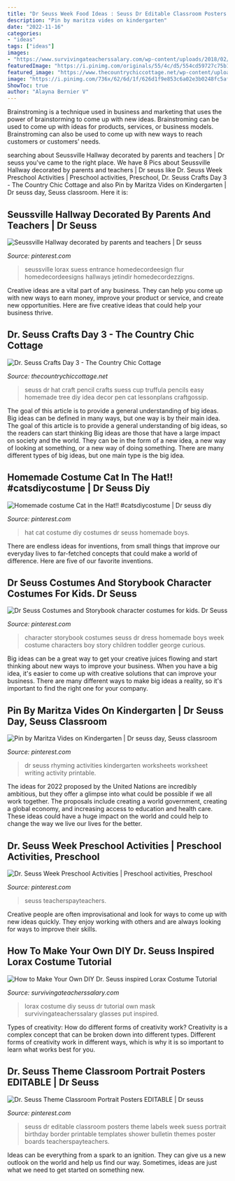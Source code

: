 ```yaml
---
title: "Dr Seuss Week Food Ideas : Seuss Dr Editable Classroom Posters Theme Labels Week Suess Portrait Birthday Border Printable Templates Shower Bulletin Themes Poster Boards Teacherspayteachers"
description: "Pin by maritza vides on kindergarten"
date: "2022-11-16"
categories:
- "ideas"
tags: ["ideas"]
images:
- "https://www.survivingateacherssalary.com/wp-content/uploads/2018/02/DSC_0845.jpg"
featuredImage: "https://i.pinimg.com/originals/55/4c/d5/554cd59727c75b11733ba27c1c779599.jpg"
featured_image: "https://www.thecountrychiccottage.net/wp-content/uploads/2014/02/day-3-seuss-features.jpg"
image: "https://i.pinimg.com/736x/62/6d/1f/626d1f9e853c6a02e3b0248fc5afdca5.jpg"
ShowToc: true
author: "Alayna Bernier V"
---
```



Brainstroming is a technique used in business and marketing that uses the power of brainstorming to come up with new ideas. Brainstroming can be used to come up with ideas for products, services, or business models. Brainstroming can also be used to come up with new ways to reach customers or customers’ needs.

	

		
searching about Seussville Hallway decorated by parents and teachers | Dr seuss you've came to the right place. We have 8 Pics about Seussville Hallway decorated by parents and teachers | Dr seuss like Dr. Seuss Week Preschool Activities | Preschool activities, Preschool, Dr. Seuss Crafts Day 3 - The Country Chic Cottage and also Pin by Maritza Vides on Kindergarten | Dr seuss day, Seuss classroom. Here it is:
		
    
## Seussville Hallway Decorated By Parents And Teachers | Dr Seuss

<img loading=lazy src="https://i.pinimg.com/originals/55/4c/d5/554cd59727c75b11733ba27c1c779599.jpg" onerror="this.onerror=null;this.src='https://tse2.mm.bing.net/th?id=OIP.-TLgONaP77neImkw86zPSQHaJ4&amp;pid=15.1';" alt="Seussville Hallway decorated by parents and teachers | Dr seuss">

_Source: pinterest.com_

>seussville lorax suess entrance homedecordeesign flur homedecordeesigns hallways jetindir homedecordezzigns. 

	

Creative ideas are a vital part of any business. They can help you come up with new ways to earn money, improve your product or service, and create new opportunities. Here are five creative ideas that could help your business thrive.

    
## Dr. Seuss Crafts Day 3 - The Country Chic Cottage

<img loading=lazy src="https://www.thecountrychiccottage.net/wp-content/uploads/2014/02/day-3-seuss-features.jpg" onerror="this.onerror=null;this.src='https://tse2.mm.bing.net/th?id=OIP.Z4RH2U8w0dK99__WkomxZQHaLE&amp;pid=15.1';" alt="Dr. Seuss Crafts Day 3 - The Country Chic Cottage">

_Source: thecountrychiccottage.net_

>seuss dr hat craft pencil crafts suess cup truffula pencils easy homemade tree diy idea decor pen cat lessonplans craftgossip. 

	

The goal of this article is to provide a general understanding of big ideas. Big ideas can be defined in many ways, but one way is by their main idea. The goal of this article is to provide a general understanding of big ideas, so the readers can start thinking
Big ideas are those that have a large impact on society and the world. They can be in the form of a new idea, a new way of looking at something, or a new way of doing something. There are many different types of big ideas, but one main type is the big idea.

    
## Homemade Costume Cat In The Hat!! #catsdiycostume | Dr Seuss Diy

<img loading=lazy src="https://i.pinimg.com/736x/62/6d/1f/626d1f9e853c6a02e3b0248fc5afdca5.jpg" onerror="this.onerror=null;this.src='https://tse4.mm.bing.net/th?id=OIP.dU_oT8jjTbRlaflEAYBw2QHaNL&amp;pid=15.1';" alt="Homemade costume Cat in the Hat!! #catsdiycostume | Dr seuss diy">

_Source: pinterest.com_

>hat cat costume diy costumes dr seuss homemade boys. 

	

There are endless ideas for inventions, from small things that improve our everyday lives to far-fetched concepts that could make a world of difference. Here are five of our favorite inventions.

    
## Dr Seuss Costumes And Storybook Character Costumes For Kids. Dr Seuss

<img loading=lazy src="https://i.pinimg.com/736x/39/c2/ed/39c2ed33d44a6e09bde796a358ab473e.jpg" onerror="this.onerror=null;this.src='https://tse4.mm.bing.net/th?id=OIP.mXDbLI_P6hlKnIw-kcIqxQHaNK&amp;pid=15.1';" alt="Dr Seuss Costumes and Storybook character costumes for kids. Dr Seuss">

_Source: pinterest.com_

>character storybook costumes seuss dr dress homemade boys week costume characters boy story children toddler george curious. 

	

Big ideas can be a great way to get your creative juices flowing and start thinking about new ways to improve your business. When you have a big idea, it's easier to come up with creative solutions that can improve your business. There are many different ways to make big ideas a reality, so it's important to find the right one for your company.

    
## Pin By Maritza Vides On Kindergarten | Dr Seuss Day, Seuss Classroom

<img loading=lazy src="https://i.pinimg.com/736x/28/5a/ec/285aec737bba781423dccd6ddca1a2b7.jpg" onerror="this.onerror=null;this.src='https://tse1.mm.bing.net/th?id=OIP.sWW85WscCfQ-9S2gzYg6wgHaKi&amp;pid=15.1';" alt="Pin by Maritza Vides on Kindergarten | Dr seuss day, Seuss classroom">

_Source: pinterest.com_

>dr seuss rhyming activities kindergarten worksheets worksheet writing activity printable. 

	

The ideas for 2022 proposed by the United Nations are incredibly ambitious, but they offer a glimpse into what could be possible if we all work together. The proposals include creating a world government, creating a global economy, and increasing access to education and health care. These ideas could have a huge impact on the world and could help to change the way we live our lives for the better.

    
## Dr. Seuss Week Preschool Activities | Preschool Activities, Preschool

<img loading=lazy src="https://i.pinimg.com/736x/2b/5b/e7/2b5be7adffee6dd3b382b845f682c9f5.jpg" onerror="this.onerror=null;this.src='https://tse3.mm.bing.net/th?id=OIP.uXvJH5IDSo7HhwTdOUSDJgHaM0&amp;pid=15.1';" alt="Dr. Seuss Week Preschool Activities | Preschool activities, Preschool">

_Source: pinterest.com_

>seuss teacherspayteachers. 

	

Creative people are often improvisational and look for ways to come up with new ideas quickly. They enjoy working with others and are always looking for ways to improve their skills.

    
## How To Make Your Own DIY Dr. Seuss Inspired Lorax Costume Tutorial

<img loading=lazy src="https://www.survivingateacherssalary.com/wp-content/uploads/2018/02/DSC_0845.jpg" onerror="this.onerror=null;this.src='https://tse3.mm.bing.net/th?id=OIP.DqLapCsauj-tulemv0PyUwHaE8&amp;pid=15.1';" alt="How to Make Your Own DIY Dr. Seuss inspired Lorax Costume Tutorial">

_Source: survivingateacherssalary.com_

>lorax costume diy seuss dr tutorial own mask survivingateacherssalary glasses put inspired. 

	

Types of creativity: How do different forms of creativity work?
Creativity is a complex concept that can be broken down into different types. Different forms of creativity work in different ways, which is why it is so important to learn what works best for you.

    
## Dr. Seuss Theme Classroom Portrait Posters EDITABLE | Dr Seuss

<img loading=lazy src="https://i.pinimg.com/736x/66/ec/66/66ec6666333910805ca82fd2c185770c.jpg" onerror="this.onerror=null;this.src='https://tse3.mm.bing.net/th?id=OIP.K3K4JgaFxUqnB2cyz-X98wAAAA&amp;pid=15.1';" alt="Dr. Seuss Theme Classroom Portrait Posters EDITABLE | Dr seuss">

_Source: pinterest.com_

>seuss dr editable classroom posters theme labels week suess portrait birthday border printable templates shower bulletin themes poster boards teacherspayteachers. 

	

Ideas can be everything from a spark to an ignition. They can give us a new outlook on the world and help us find our way. Sometimes, ideas are just what we need to get started on something new.

